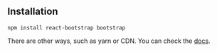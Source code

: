 ## Installation

```
npm install react-bootstrap bootstrap
```

There are other ways, such as yarn or CDN. You can check the [docs](https://react-bootstrap.netlify.app/docs/getting-started/introduction).
